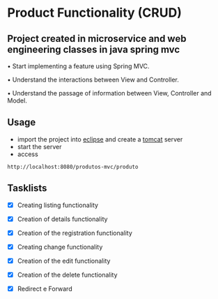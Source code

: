# **Product Functionality (CRUD)**
## Project created in microservice and web engineering classes in java spring mvc

• Start implementing a feature using Spring MVC.

• Understand the interactions between View and Controller.

• Understand the passage of information between View, Controller and Model.

## Usage
  - import the project into [eclipse](https://www.eclipse.org) and create a [tomcat](http://tomcat.apache.org) server
  - start the server
  - access
  ```
http://localhost:8080/produtos-mvc/produto
```
## Tasklists
- [x] Creating listing functionality
- [x] Creation of details functionality
- [x] Creation of the registration functionality
- [x] Creating change functionality
- [x] Creation of the edit functionality
- [x] Creation of the delete functionality
- [x] Redirect e Forward



